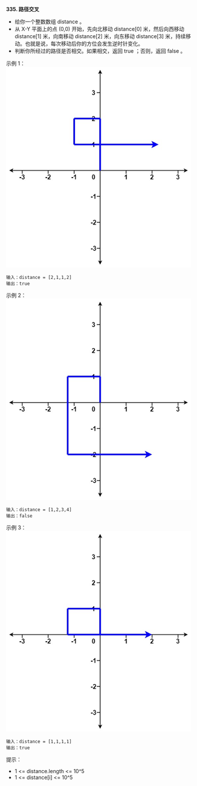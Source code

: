 **335. 路径交叉**
- 给你一个整数数组 distance 。
- 从 X-Y 平面上的点 (0,0) 开始，先向北移动 distance[0] 米，然后向西移动 distance[1] 米，向南移动 distance[2] 米，向东移动 distance[3] 米，持续移动。也就是说，每次移动后你的方位会发生逆时针变化。
- 判断你所经过的路径是否相交。如果相交，返回 true ；否则，返回 false 。

示例 1：
![IsSelfCrossing_Hard1](../../../../../resources/list/judge/IsSelfCrossing_Hard1.jpg "IsSelfCrossing_Hard1")
```
输入：distance = [2,1,1,2]
输出：true
```
示例 2：
![IsSelfCrossing_Hard2](../../../../../resources/list/judge/IsSelfCrossing_Hard2.jpg "IsSelfCrossing_Hard2")
```
输入：distance = [1,2,3,4]
输出：false
```
示例 3：
![IsSelfCrossing_Hard3](../../../../../resources/list/judge/IsSelfCrossing_Hard3.jpg "IsSelfCrossing_Hard3")
```
输入：distance = [1,1,1,1]
输出：true
```

提示：
- 1 <= distance.length <= 10^5
- 1 <= distance[i] <= 10^5